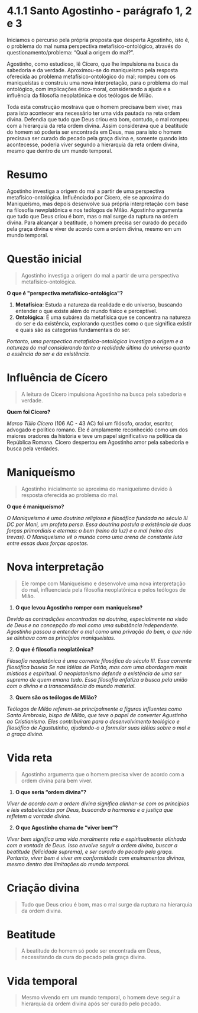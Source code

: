 # 4.1.1 Santo Agostinho - parágrafo 1, 2 e 3

Iniciamos o percurso pela própria proposta que desperta Agostinho, isto é, o problema do mal numa perspectiva metafísico-ontológico, através do questionamento/problema: “Qual a origem do mal?”.

Agostinho, como estudioso, lê Cícero, que lhe impulsiona na busca da sabedoria e da verdade. Aproximou-se do maniqueísmo pela resposta oferecida ao problema metafísico-ontológico do mal; rompeu com os maniqueístas e construiu
uma nova interpretação, para o problema do mal ontológico, com implicações ético-moral, considerando a ajuda e a influência da filosofia neoplatônica e dos teólogos de Milão.

Toda esta construção mostrava que o homem precisava bem viver, mas para isto acontecer era necessário ter uma vida pautada na reta ordem divina. Defendia que tudo que Deus criou era bom, contudo, o mal rompeu com a hierarquia da reta ordem divina. Assim considerava que a beatitude do homem só poderia ser encontrada em Deus, mas para isto o homem precisava ser curado do pecado pela graça divina e, somente quando isto acontecesse, poderia viver segundo a hierarquia da reta ordem divina, mesmo que dentro de um mundo temporal.

# Resumo

Agostinho investiga a origem do mal a partir de uma perspectiva metafísico-ontológica. Influênciado por Cícero, ele se aproxima do Maniqueísmo, mas depois desenvolve sua própria interpretação com base na filosofia newplatônica e nos teólogos de Milão. Agostinho argumenta que tudo que Deus criou é bom, mas o mal surge da ruptura na ordem divina. Para alcançar a beatitude, o homem precisa ser curado do pecado pela graça divina e viver de acordo com a ordem divina, mesmo em um mundo temporal.

# Questão inicial

> Agostinho investiga a origem do mal a partir de uma perspectiva metafísico-ontológica.

**O que é "perspectiva metafísico-ontológica"?**

1. **Metafísica**: Estuda a natureza da realidade e do universo, buscando entender o que existe além do mundo físico e perceptível.
2. **Ontológica**: É uma subárea da metafísica que se concentra na natureza do ser e da existência, explorando questões como o que significa existir e quais são as categorias fundamentais do ser.

*Portanto, uma perspectica metafísica-ontológica investiga a origem e a natureza do mal considerando tanto a realidade última do universo quanto a essência do ser e da existência.*

# Influência de Cícero

> A leitura de Cícero impulsiona Agostinho na busca pela sabedoria e verdade.

**Quem foi Cícero?**

*Marco Túlio Cícero* (106 AC - 43 AC) foi um filósofo, orador, escritor, advogado e político romano. Ele é amplamente reconhecido como um dos maiores oradores da história e teve um papel significativo na política da República Romana. Cícero despertou em Agostinho amor pela sabedoria e busca pela verdades.

# Maniqueísmo

> Agostinho inicialmente se aproxima do maniqueísmo devido à resposta oferecida ao problema do mal.

**O que é maniqueísmo?**

*O Maniqueísmo é uma doutrina religiosa e filosófica fundada no século III DC por Mani, um profeta persa. Essa doutrina postula a existência de duas forças primordiais e eternas: o bem (reino da luz) e o mal (reino das trevas). O Maniqueísmo vê o mundo como uma arena de constante luta entre essas duas forças opostas.*

# Nova interpretação

> Ele rompe com Maniqueísmo e desenvolve uma nova interpretação do mal, influenciada pela filosofia neoplatônica e pelos teólogos de Mião.

1. **O que levou Agostinho romper com maniqueísmo?**
   
*Devido as contradições encontradas na doutrina, especialmente na visão de Deus e na concepção do mal como uma substância independente. Agostinho passou a entender o mal como uma privação do bem, o que não se alinhava com os princípios maniqueístas.*
   
2. **O que é filosofia neoplatônica?**
   
*Filosofia neoplatônica é uma corrente filosófica do século III. Essa corrente filosófica baseia Se nas idéias de Platão, mas com uma abordagem mais místicas e espiritual. O neoplatonismo defende a existência de uma ser supremo de quem emana tudo. Essa filosofia enfatiza a busca pela união com o divino e a transcendência do mundo material.*

3. **Quem são os teólogos de Milão?**

*Teólogos de Milão referem-se principalmente a figuras influentes como Santo Ambrosio, bispo de Milão, que teve o papel de converter Agustinho ao Cristianismo. Eles contribuíram para o desenvolvimento teológico e filosófico de Agustutinho, ajudando-o a formular suas idéias sobre o mal e a graça divina.*

# Vida reta

> Agostinho argumenta que o homem precisa viver de acordo com a ordem divina para bem viver.

1. **O que seria “ordem divina”?**

*Viver de acordo com a ordem divina significa alinhar-se com os princípios e leis estabelecidas por Deus, buscando a harmonia e a justiça que refletem a vontade divina.*

2. **O que Agostinho chama de “viver bem”?**

*Viver bem significa uma vida moralmente reta e espiritualmente alinhada com a vontade de Deus. Isso envolve seguir a ordem divina, buscar a beatitude (felicidade suprema), e ser curado do pecado pela graça. Portanto, viver bem é viver em conformidade com ensinamentos divinos, mesmo dentro das limitações do mundo temporal.*

# Criação divina

> Tudo que Deus criou é bom, mas o mal surge da ruptura na hierarquia da ordem divina.

# Beatitude

> A beatitude do homem só pode ser encontrada em Deus, necessitando da cura do pecado pela graça divina.

# Vida temporal

> Mesmo vivendo em um mundo temporal, o homem deve seguir a hierarquia da ordem divina após ser curado pelo pecado.